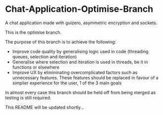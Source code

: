 # Chat-Application-Optimise-Branch
A chat application made with guizero, asymmetric encryption and sockets.

This is the optimise branch. 

The purpose of this branch is to achieve the following:
- Improve code quality by generalising logic used in code (threading queues, selection and iteration)
- Generalise where selection and iteration is used in threads, be it in functions or elsewhere
- Improve UX by elimininating overcomplicated factors such as unnecessary features. These features should be replaced in favour of a simplier experience for the user, 1 of the 3 main goals

In almost every case this branch should be held off from being merged as testing is still required.

This README will be updated shortly...

